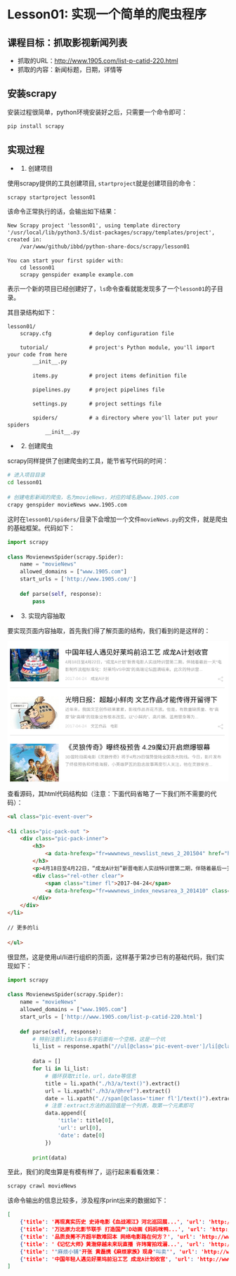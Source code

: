# Lesson01: 实现一个简单的爬虫程序

## 课程目标：抓取影视新闻列表

- 抓取的URL：http://www.1905.com/list-p-catid-220.html
- 抓取的内容：新闻标题，日期，详情等

## 安装scrapy
安装过程很简单，python环境安装好之后，只需要一个命令即可：

```sh
pip install scrapy
```

## 实现过程

- 1. 创建项目

使用scrapy提供的工具创建项目, `startproject`就是创建项目的命令：

```sh
scrapy startproject lesson01
```

该命令正常执行的话，会输出如下结果：

```
New Scrapy project 'lesson01', using template directory '/usr/local/lib/python3.5/dist-packages/scrapy/templates/project', created in:
    /var/www/github/ibbd/python-share-docs/scrapy/lesson01

You can start your first spider with:
    cd lesson01
    scrapy genspider example example.com
```

表示一个新的项目已经创建好了，`ls`命令查看就能发现多了一个`lesson01`的子目录。

其目录结构如下：

```
lesson01/
    scrapy.cfg            # deploy configuration file

    tutorial/             # project's Python module, you'll import your code from here
        __init__.py

        items.py          # project items definition file

        pipelines.py      # project pipelines file

        settings.py       # project settings file

        spiders/          # a directory where you'll later put your spiders
            __init__.py
```

- 2. 创建爬虫

scrapy同样提供了创建爬虫的工具，能节省写代码的时间：

```sh
# 进入项目目录
cd lesson01

# 创建电影新闻的爬虫，名为movieNews，对应的域名是www.1905.com
crapy genspider movieNews www.1905.com
```

这时在`lesson01/spiders/`目录下会增加一个文件`movieNews.py`的文件，就是爬虫的基础框架。代码如下：

```python
import scrapy

class MovienewsSpider(scrapy.Spider):
    name = "movieNews"
    allowed_domains = ["www.1905.com"]
    start_urls = ['http://www.1905.com/']

    def parse(self, response):
        pass
```

- 3. 实现内容抽取

要实现页面内容抽取，首先我们得了解页面的结构，我们看到的是这样的：

![页面截图](/scrapy/_images/lesson01-page.png)

查看源码，其html代码结构如（注意：下面代码省略了一下我们所不需要的代码）：

```html
<ul class="pic-event-over">

<li class="pic-pack-out ">
    <div class="pic-pack-inner">
        <h3>
            <a data-hrefexp="fr=wwwnews_newslist_news_2_201504" href="http://www.1905.com/news/20170424/1177057.shtml" title="中国年轻人遇见好莱坞前沿工艺 成龙A计划收官" target="_blank" class="title">中国年轻人遇见好莱坞前沿工艺 成龙A计划收官</a>
        </h3>
        <p>4月18日至4月22日，“成龙A计划”新晋电影人实战特训营第二期，伴随着最后一天“电影制作流程标准化：好莱坞VS中国”的高端论坛圆满结束。此次的特训营...</p>
        <div class="rel-other clear">
            <span class="timer fl">2017-04-24</span>
            <a data-hrefexp="fr=wwwnews_index_newsarea_3_201410" class="type-url fl"  target="_blank" href="http://www.1905.com/tag/tag-p-tagid-1212946.html">成龙A计划</a>
        </div>
    </div>
</li>

// 更多的li

</ul>
```

很显然，这是使用ul/li进行组织的页面，这样基于第2步已有的基础代码，我们实现如下：

```python
import scrapy

class MovienewsSpider(scrapy.Spider):
    name = "movieNews"
    allowed_domains = ["www.1905.com"]
    start_urls = ['http://www.1905.com/list-p-catid-220.html']

    def parse(self, response):
        # 特别注意li的class名字后面有一个空格，这是一个坑
        li_list = response.xpath("//ul[@class='pic-event-over']/li[@class='pic-pack-out ']/div[@class='pic-pack-inner']")

        data = []
        for li in li_list:
            # 循环获取title，url，date等信息
            title = li.xpath("./h3/a/text()").extract()
            url = li.xpath("./h3/a/@href").extract()
            date = li.xpath(".//span[@class='timer fl']/text()").extract()
            # 注意：extract方法的返回值是一个列表，取第一个元素即可
            data.append({
                'title': title[0],
                'url': url[0],
                'date': date[0]
            })

        print(data)
```

至此，我们的爬虫算是有模有样了，运行起来看看效果：

```sh
scrapy crawl movieNews
```

该命令输出的信息比较多，涉及程序print出来的数据如下：

```json
[
    {'title': '再现真实历史 史诗电影《血战湘江》河北巡回展...', 'url': 'http://www.1905.com/news/20170424/1177156.shtml', 'date': '2017-04-24'}, 
    {'title': '万达原力北影节联手 打造国产3D动画《妈妈咪鸭...', 'url': 'http://www.1905.com/news/20170424/1177145.shtml', 'date': '2017-04-24'}, 
    {'title': '品质良莠不齐超半数难回本 网络电影路在何方？', 'url': 'http://www.1905.com/news/20170424/1177124.shtml', 'date': '2017-04-24'}, 
    {'title': '《记忆大师》黄渤穿越未来玩直播 许玮甯拍戏溺...', 'url': 'http://www.1905.com/news/20170424/1177129.shtml', 'date': '2017-04-24'}, 
    {'title': '"麻烦小铺"开张 黄磊携《麻烦家族》现身"叫卖"', 'url': 'http://www.1905.com/news/20170424/1177122.shtml', 'date': '2017-04-24'}, 
    {'title': '中国年轻人遇见好莱坞前沿工艺 成龙A计划收官', 'url': 'http://www.1905.com/news/20170424/1177057.shtml', 'date': '2017-04-24'}
]
```




